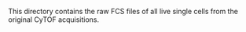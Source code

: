 This directory contains the raw FCS files of all live single cells from the original CyTOF acquisitions.
